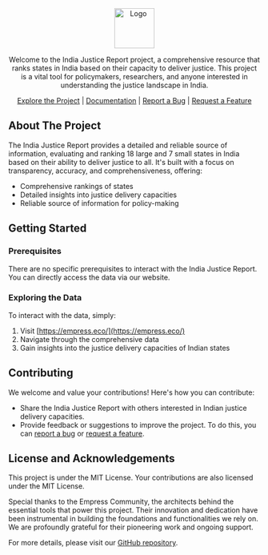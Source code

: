 <div align="center">

<img src="https://grow.empress.eco/uploads/default/original/2X/1/1f1e1044d3864269d2a613577edb9763890422ab.png" alt="Logo" width="80" height="80">


Welcome to the India Justice Report project, a comprehensive resource that ranks states in India based on their capacity to deliver justice. This project is a vital tool for policymakers, researchers, and anyone interested in understanding the justice landscape in India.

[Explore the Project](https://empress.eco/) | [Documentation](https://grow.empress.eco/) | [Report a Bug](https://github.com/empress-eco/india_justice_report/issues) | [Request a Feature](https://github.com/empress-eco/india_justice_report/issues)

</div>



## About The Project

The India Justice Report provides a detailed and reliable source of information, evaluating and ranking 18 large and 7 small states in India based on their ability to deliver justice to all. It's built with a focus on transparency, accuracy, and comprehensiveness, offering:

- Comprehensive rankings of states
- Detailed insights into justice delivery capacities
- Reliable source of information for policy-making

## Getting Started

### Prerequisites
There are no specific prerequisites to interact with the India Justice Report. You can directly access the data via our website.

### Exploring the Data

To interact with the data, simply:

1. Visit [https://empress.eco/](https://empress.eco/)
2. Navigate through the comprehensive data
3. Gain insights into the justice delivery capacities of Indian states

## Contributing

We welcome and value your contributions! Here's how you can contribute:

- Share the India Justice Report with others interested in Indian justice delivery capacities.
- Provide feedback or suggestions to improve the project. To do this, you can [report a bug](https://github.com/empress-eco/india_justice_report/issues) or [request a feature](https://github.com/empress-eco/india_justice_report/issues).

## License and Acknowledgements

This project is under the MIT License. Your contributions are also licensed under the MIT License.

Special thanks to the Empress Community, the architects behind the essential tools that power this project. Their innovation and dedication have been instrumental in building the foundations and functionalities we rely on. We are profoundly grateful for their pioneering work and ongoing support. 

For more details, please visit our [GitHub repository](https://github.com/empress-eco/india_justice_report.git).
